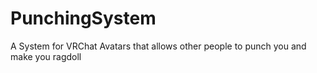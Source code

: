 # PunchingSystem
A System for VRChat Avatars that allows other people to punch you and make you ragdoll
